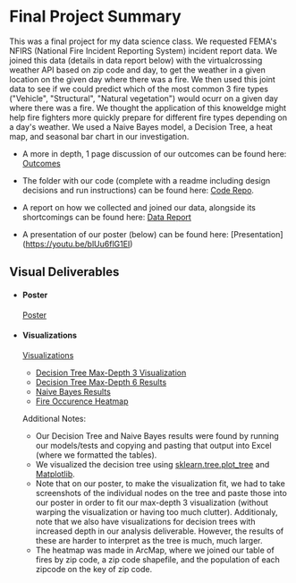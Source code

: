 # Final Project Summary
This was a final project for my data science class. We requested FEMA's NFIRS (National Fire Incident Reporting System) incident report data. We joined this data (details in data report below) with the virtualcrossing weather API based on zip code and day, to get the weather in a given location on the given day where there was a fire. We then used this joint data to see if we could predict which of the most common 3 fire types ("Vehicle", "Structural", "Natural vegetation") would ocurr on a given day where there was a fire. We thought the application of this knoweldge might help fire fighters more quickly prepare for different fire types depending on a day's weather.  We used a Naive Bayes model, a Decision Tree, a heat map, and seasonal bar chart in our investigation.  

- A more in depth, 1 page discussion of our outcomes can be found here: [Outcomes](final_deliverable/poster/DS_Final_Project_one_page_summary.pdf)

- The folder with our code (complete with a readme including design decisions and run instructions) can be found here: [Code Repo](final_deliverable/code). 

- A report on how we collected and joined our data, alongside its shortcomings can be found here: [Data Report](data_report/README.md)

- A presentation of our poster (below) can be found here: [Presentation] (https://youtu.be/blUu6flG1EI)

## Visual Deliverables ##

- #### Poster ####
  [Poster](final_deliverable/poster/Poster.pdf)

- #### Visualizations ####
  [Visualizations](final_deliverable/visualizations)
  - [Decision Tree Max-Depth 3 Visualization](final_deliverable/visualizations/depth_3.png)
  - [Decision Tree Max-Depth 6 Results](final_deliverable/visualizations/Decision_Tree_Test_Table_Heat.png)
  - [Naive Bayes Results](final_deliverable/visualizations/Naive_Bayes_Test_Table_Heat.png)
  - [Fire Occurence Heatmap](final_deliverable/visualizations/fire_map.jpg)

  Additional Notes:

  - Our Decision Tree and Naive Bayes results were found by running our models/tests and copying and pasting that output into Excel (where we formatted the tables).
  - We visualized the decision tree using [sklearn.tree.plot_tree](https://scikit-learn.org/stable/modules/generated/sklearn.tree.plot_tree.html) and [Matplotlib](https://matplotlib.org/).
  - Note that on our poster, to make the visualization fit, we had to take screenshots of the individual nodes on the tree and paste those into our poster in order to fit our max-depth 3 visualization (without warping the visualization or having too much clutter). Additionaly, note that we also have visualizations for decision trees with increased depth in our analysis deliverable. However, the results of these are harder to interpret as the tree is much, much larger.
  - The heatmap was made in ArcMap, where we joined our table of fires by zip code, a zip code shapefile, and the population of each zipcode on the key of zip code.

